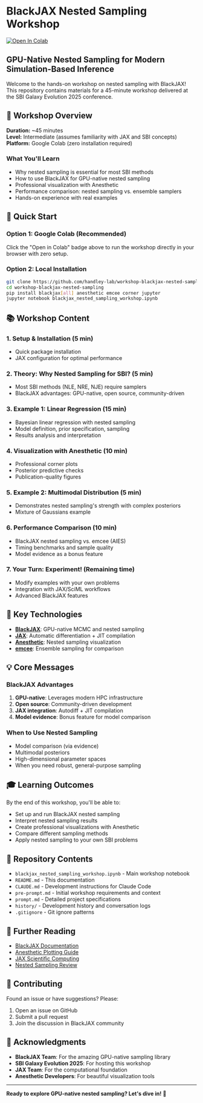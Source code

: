 # BlackJAX Nested Sampling Workshop

[![Open In Colab](https://colab.research.google.com/assets/colab-badge.svg)](https://colab.research.google.com/github/handley-lab/workshop-blackjax-nested-sampling/blob/master/blackjax_nested_sampling_workshop.ipynb)

## GPU-Native Nested Sampling for Modern Simulation-Based Inference

Welcome to the hands-on workshop on nested sampling with BlackJAX! This repository contains materials for a 45-minute workshop delivered at the SBI Galaxy Evolution 2025 conference.

## 🎯 Workshop Overview

**Duration:** ~45 minutes  
**Level:** Intermediate (assumes familiarity with JAX and SBI concepts)  
**Platform:** Google Colab (zero installation required)

### What You'll Learn

- Why nested sampling is essential for most SBI methods
- How to use BlackJAX for GPU-native nested sampling
- Professional visualization with Anesthetic
- Performance comparison: nested sampling vs. ensemble samplers
- Hands-on experience with real examples

## 🚀 Quick Start

### Option 1: Google Colab (Recommended)
Click the "Open in Colab" badge above to run the workshop directly in your browser with zero setup.

### Option 2: Local Installation
```bash
git clone https://github.com/handley-lab/workshop-blackjax-nested-sampling.git
cd workshop-blackjax-nested-sampling
pip install blackjax[all] anesthetic emcee corner jupyter
jupyter notebook blackjax_nested_sampling_workshop.ipynb
```

## 📚 Workshop Content

### 1. Setup & Installation (5 min)
- Quick package installation
- JAX configuration for optimal performance

### 2. Theory: Why Nested Sampling for SBI? (5 min)
- Most SBI methods (NLE, NRE, NJE) require samplers
- BlackJAX advantages: GPU-native, open source, community-driven

### 3. Example 1: Linear Regression (15 min)
- Bayesian linear regression with nested sampling
- Model definition, prior specification, sampling
- Results analysis and interpretation

### 4. Visualization with Anesthetic (10 min)
- Professional corner plots
- Posterior predictive checks
- Publication-quality figures

### 5. Example 2: Multimodal Distribution (5 min)
- Demonstrates nested sampling's strength with complex posteriors
- Mixture of Gaussians example

### 6. Performance Comparison (10 min)
- BlackJAX nested sampling vs. emcee (AIES)
- Timing benchmarks and sample quality
- Model evidence as a bonus feature

### 7. Your Turn: Experiment! (Remaining time)
- Modify examples with your own problems
- Integration with JAX/SciML workflows
- Advanced BlackJAX features

## 🔧 Key Technologies

- **[BlackJAX](https://github.com/handley-lab/blackjax)**: GPU-native MCMC and nested sampling
- **[JAX](https://jax.readthedocs.io/)**: Automatic differentiation + JIT compilation
- **[Anesthetic](https://anesthetic.readthedocs.io/)**: Nested sampling visualization
- **[emcee](https://emcee.readthedocs.io/)**: Ensemble sampling for comparison

## 💡 Core Messages

### BlackJAX Advantages
1. **GPU-native**: Leverages modern HPC infrastructure
2. **Open source**: Community-driven development
3. **JAX integration**: Autodiff + JIT compilation
4. **Model evidence**: Bonus feature for model comparison

### When to Use Nested Sampling
- Model comparison (via evidence)
- Multimodal posteriors
- High-dimensional parameter spaces
- When you need robust, general-purpose sampling

## 🎓 Learning Outcomes

By the end of this workshop, you'll be able to:
- Set up and run BlackJAX nested sampling
- Interpret nested sampling results
- Create professional visualizations with Anesthetic
- Compare different sampling methods
- Apply nested sampling to your own SBI problems

## 📁 Repository Contents

- `blackjax_nested_sampling_workshop.ipynb` - Main workshop notebook
- `README.md` - This documentation  
- `CLAUDE.md` - Development instructions for Claude Code
- `pre-prompt.md` - Initial workshop requirements and context
- `prompt.md` - Detailed project specifications
- `history/` - Development history and conversation logs
- `.gitignore` - Git ignore patterns

## 📖 Further Reading

- [BlackJAX Documentation](https://github.com/handley-lab/blackjax)
- [Anesthetic Plotting Guide](https://anesthetic.readthedocs.io/en/latest/plotting.html)
- [JAX Scientific Computing](https://jax.readthedocs.io/en/latest/)
- [Nested Sampling Review](https://arxiv.org/abs/2205.15570)

## 🤝 Contributing

Found an issue or have suggestions? Please:
1. Open an issue on GitHub
2. Submit a pull request
3. Join the discussion in BlackJAX community

## 🙏 Acknowledgments

- **BlackJAX Team**: For the amazing GPU-native sampling library
- **SBI Galaxy Evolution 2025**: For hosting this workshop
- **JAX Team**: For the computational foundation
- **Anesthetic Developers**: For beautiful visualization tools

---

**Ready to explore GPU-native nested sampling? Let's dive in!** 🚀